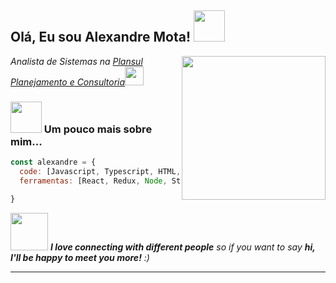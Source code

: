 <h2> Olá, Eu sou Alexandre Mota! <img src="https://media.giphy.com/media/v1.Y2lkPTc5MGI3NjExc3FodDZ5bzRqeTZhNW9wZ3lkZzZ1MTB4c3p0b2xnOGlhdzk2cWNzeiZlcD12MV9pbnRlcm5hbF9naWZfYnlfaWQmY3Q9Zw/l0ExfefVh7RnU58f6/giphy.gif" width="50"></h2>
<img align='right' src="https://media.giphy.com/media/ieyl9zmCjO4b4t6qoY/giphy.gif" width="230">
<p><em>Analista de Sistemas na <a href="http://www.unb.br">Plansul Planejamento e Consultoria</a><img src="https://media.giphy.com/media/fYSnHlufseco8Fh93Z/giphy.gif" width="30"></br></em></p>




### <img src="https://media.giphy.com/media/VgCDAzcKvsR6OM0uWg/giphy.gif" width="50"> Um pouco mais sobre mim...  

```javascript
const alexandre = {
  code: [Javascript, Typescript, HTML, CSS, PHP, Python],
  ferramentas: [React, Redux, Node, Storybook, Styled-Components, Jest, Docker],

}
```

<img src="https://media.giphy.com/media/LnQjpWaON8nhr21vNW/giphy.gif" width="60"> <em><b>I love connecting with different people</b> so if you want to say <b>hi, I'll be happy to meet you more!</b> :)</em>

---
